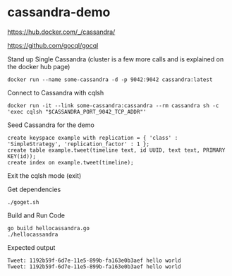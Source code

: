 # cassandra-demo

https://hub.docker.com/_/cassandra/

https://github.com/gocql/gocql

Stand up Single Cassandra (cluster is a few more calls and is explained on the docker hub page)

```
docker run --name some-cassandra -d -p 9042:9042 cassandra:latest
```

Connect to Cassandra with cqlsh

```
docker run -it --link some-cassandra:cassandra --rm cassandra sh -c 'exec cqlsh "$CASSANDRA_PORT_9042_TCP_ADDR"'
```

Seed Cassandra for the demo

```
create keyspace example with replication = { 'class' : 'SimpleStrategy', 'replication_factor' : 1 };
create table example.tweet(timeline text, id UUID, text text, PRIMARY KEY(id));
create index on example.tweet(timeline);
```

Exit the cqlsh mode (exit)

Get dependencies

```
./goget.sh
```

Build and Run  Code

```
go build hellocassandra.go
./hellocassandra
```                      

Expected output

```
Tweet: 1192b59f-6d7e-11e5-899b-fa163e0b3aef hello world
Tweet: 1192b59f-6d7e-11e5-899b-fa163e0b3aef hello world
```
